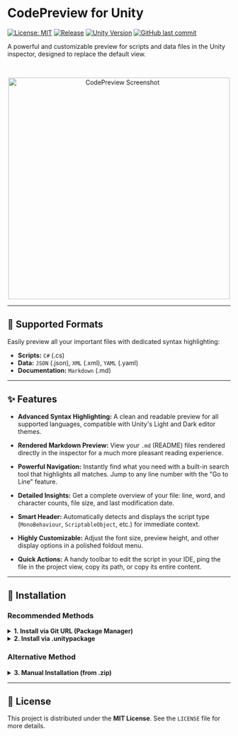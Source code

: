 # CodePreview for Unity

[![License: MIT](https://img-shields.io/badge/License-MIT-blue.svg)](https://opensource.org/licenses/MIT)
[![Release](https://img.shields.io/github/v/release/Alaxxxx/CodePreview?style=flat-square)](https://github.com/Alaxxxx/CodePreview/releases)
[![Unity Version](https://img.shields.io/badge/Unity-2021.3%2B-green.svg)](https://unity3d.com/get-unity/download)
[![GitHub last commit](https://img.shields.io/github/last-commit/Alaxxxx/CodePreview)](https://github.com/Alaxxxx/CodePreview/commits/main)

A powerful and customizable preview for scripts and data files in the Unity inspector, designed to replace the default view.

<br>

<p align="center">
  <img height="500" alt="CodePreview Screenshot" src="https://github.com/user-attachments/assets/ae097fc2-f8c5-4bbb-8f5a-f6fde3af5ab7"/>
</p>

---
## 🎯 Supported Formats

Easily preview all your important files with dedicated syntax highlighting:

* **Scripts:** `C#` (.cs)
* **Data:** `JSON` (.json), `XML` (.xml), `YAML` (.yaml)
* **Documentation:** `Markdown` (.md)

---
## ✨ Features

* **Advanced Syntax Highlighting:** A clean and readable preview for all supported languages, compatible with Unity's Light and Dark editor themes.

* **Rendered Markdown Preview:** View your `.md` (README) files rendered directly in the inspector for a much more pleasant reading experience.

* **Powerful Navigation:** Instantly find what you need with a built-in search tool that highlights all matches. Jump to any line number with the "Go to Line" feature.

* **Detailed Insights:** Get a complete overview of your file: line, word, and character counts, file size, and last modification date.

* **Smart Header:** Automatically detects and displays the script type (`MonoBehaviour`, `ScriptableObject`, etc.) for immediate context.

* **Highly Customizable:** Adjust the font size, preview height, and other display options in a polished foldout menu.

* **Quick Actions:** A handy toolbar to edit the script in your IDE, ping the file in the project view, copy its path, or copy its entire content.

---
## 🚀 Installation

### Recommended Methods

<details>
<summary><strong>1. Install via Git URL (Package Manager)</strong></summary>
<br>

This method installs the package directly from GitHub and allows you to update it easily.

1.  In Unity, open the **Package Manager** (`Window > Package Manager`).
2.  Click the **+** button and select **"Add package from git URL..."**.
3.  Enter the following URL and click "Add":
    ```
    https://github.com/Alaxxxx/CodePreview.git
    ```
</details>

<details>
<summary><strong>2. Install via .unitypackage</strong></summary>
<br>

Ideal if you prefer a specific, stable version of the asset.

1.  Go to the [**Releases**](https://github.com/Alaxxxx/CodePreview/releases) page.
2.  Download the `.unitypackage` file from the latest release.
3.  In your Unity project, go to **`Assets > Import Package > Custom Package...`** and select the downloaded file.
</details>

### Alternative Method

<details>
<summary><strong>3. Manual Installation (from .zip)</strong></summary>
<br>

1.  Download this repository as a ZIP file by clicking **`Code > Download ZIP`**.
2.  Unzip the file.
3.  Drag the unzipped package folder into your project's `Assets` directory.
</details>

---
## 📄 License

This project is distributed under the **MIT License**. See the `LICENSE` file for more details.
